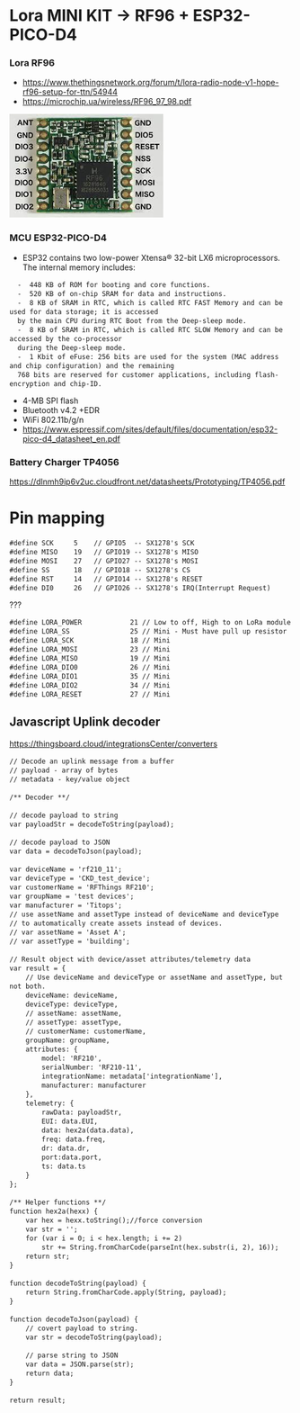 # Lora MINI KIT -> RF96 + ESP32-PICO-D4

### Lora RF96
*  https://www.thethingsnetwork.org/forum/t/lora-radio-node-v1-hope-rf96-setup-for-ttn/54944
*  https://microchip.ua/wireless/RF96_97_98.pdf

![](https://github.com/PhamDuyAnh/ReadME_ESP-Lora-LoraWAN/blob/main/REF/HopeRF%20RFM95.jpg)

### MCU ESP32-PICO-D4
*  ESP32 contains two low-power Xtensa® 32-bit LX6 microprocessors. The internal memory includes:
```
  -  448 KB of ROM for booting and core functions.
  -  520 KB of on-chip SRAM for data and instructions.
  -  8 KB of SRAM in RTC, which is called RTC FAST Memory and can be used for data storage; it is accessed
  by the main CPU during RTC Boot from the Deep-sleep mode.
  -  8 KB of SRAM in RTC, which is called RTC SLOW Memory and can be accessed by the co-processor
  during the Deep-sleep mode.
  -  1 Kbit of eFuse: 256 bits are used for the system (MAC address and chip configuration) and the remaining
  768 bits are reserved for customer applications, including flash-encryption and chip-ID.
```
*  4-MB SPI flash
*  Bluetooth v4.2 +EDR
*  WiFi 802.11b/g/n
*  https://www.espressif.com/sites/default/files/documentation/esp32-pico-d4_datasheet_en.pdf

### Battery Charger TP4056
https://dlnmh9ip6v2uc.cloudfront.net/datasheets/Prototyping/TP4056.pdf

# Pin mapping
```
#define SCK     5    // GPIO5  -- SX1278's SCK
#define MISO    19   // GPIO19 -- SX1278's MISO
#define MOSI    27   // GPIO27 -- SX1278's MOSI
#define SS      18   // GPIO18 -- SX1278's CS
#define RST     14   // GPIO14 -- SX1278's RESET
#define DI0     26   // GPIO26 -- SX1278's IRQ(Interrupt Request)
```
???
```
#define LORA_POWER            21 // Low to off, High to on LoRa module
#define LORA_SS               25 // Mini - Must have pull up resistor
#define LORA_SCK              18 // Mini
#define LORA_MOSI             23 // Mini
#define LORA_MISO             19 // Mini
#define LORA_DIO0             26 // Mini
#define LORA_DIO1             35 // Mini
#define LORA_DIO2             34 // Mini
#define LORA_RESET            27 // Mini
```
## Javascript Uplink decoder
https://thingsboard.cloud/integrationsCenter/converters

```
// Decode an uplink message from a buffer
// payload - array of bytes
// metadata - key/value object

/** Decoder **/

// decode payload to string
var payloadStr = decodeToString(payload);

// decode payload to JSON
var data = decodeToJson(payload);

var deviceName = 'rf210_11';
var deviceType = 'CKD_test_device';
var customerName = 'RFThings RF210';
var groupName = 'test devices';
var manufacturer = 'Titops';
// use assetName and assetType instead of deviceName and deviceType
// to automatically create assets instead of devices.
// var assetName = 'Asset A';
// var assetType = 'building';

// Result object with device/asset attributes/telemetry data
var result = {
    // Use deviceName and deviceType or assetName and assetType, but not both.
    deviceName: deviceName,
    deviceType: deviceType,
    // assetName: assetName,
    // assetType: assetType,
    // customerName: customerName,
    groupName: groupName,
    attributes: {
        model: 'RF210',
        serialNumber: 'RF210-11',
        integrationName: metadata['integrationName'],
        manufacturer: manufacturer
    },
    telemetry: {
        rawData: payloadStr,
        EUI: data.EUI,
        data: hex2a(data.data),
        freq: data.freq,
        dr: data.dr,
        port:data.port,
        ts: data.ts
    }
};

/** Helper functions **/
function hex2a(hexx) {
    var hex = hexx.toString();//force conversion
    var str = '';
    for (var i = 0; i < hex.length; i += 2)
        str += String.fromCharCode(parseInt(hex.substr(i, 2), 16));
    return str;
}

function decodeToString(payload) {
    return String.fromCharCode.apply(String, payload);
}

function decodeToJson(payload) {
    // covert payload to string.
    var str = decodeToString(payload);

    // parse string to JSON
    var data = JSON.parse(str);
    return data;
}

return result;
```
